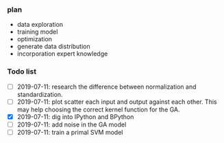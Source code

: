 ### plan
- data exploration
- training model
- optimization 
- generate data distribution
- incorporation expert knowledge

### Todo list
- [ ] 2019-07-11: research the difference between normalization and standardization.
- [ ] 2019-07-11: plot scatter each input and output against each other. This may help choosing the correct kernel function for the GA.
- [x] 2019-07-11: dig into IPython and BPython
- [ ] 2019-07-11: add noise in the GA model
- [ ] 2019-07-11: train a primal SVM model
